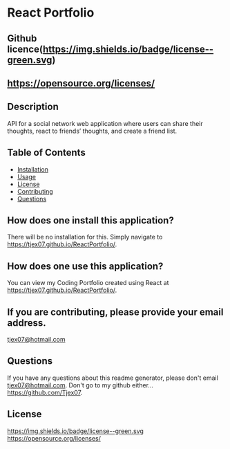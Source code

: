 # React Portfolio
  ## Github licence(https://img.shields.io/badge/license--green.svg)
  ## https://opensource.org/licenses/
  
  ## Description 
  API for a social network web application where users can share their thoughts, react to friends’ thoughts, and create a friend list.
  ## Table of Contents 
  * [Installation](#installation)
  * [Usage](#usage)
  * [License](#license)
  * [Contributing](#contributing)
  * [Questions](#questions)
  

  ## How does one install this application? 
  There will be no installation for this.  Simply navigate to https://tjex07.github.io/ReactPortfolio/.

  ## How does one use this application? 
  You can view my Coding Portfolio created using React at https://tjex07.github.io/ReactPortfolio/. 


 
  ## If you are contributing, please provide your email address. 
  tjex07@hotmail.com


  ## Questions 
  If you have any questions about this readme generator, please don't email tjex07@hotmail.com. Don't go to my github either... https://github.com/Tjex07.

  ## License
 https://img.shields.io/badge/license--green.svg
https://opensource.org/licenses/
  
